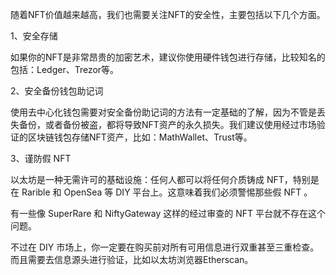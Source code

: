 随着NFT价值越来越高，我们也需要关注NFT的安全性，主要包括以下几个方面。

1、安全存储

如果你的NFT是非常昂贵的加密艺术，建议你使用硬件钱包进行存储，比较知名的包括：Ledger、Trezor等。

2、安全备份钱包助记词

使用去中心化钱包需要对安全备份助记词的方法有一定基础的了解，因为不管是丢失备份，或者备份被盗，都将导致NFT资产的永久损失。我们建议使用经过市场验证的区块链钱包存储NFT资产，比如：MathWallet、Trust等。

3、谨防假 NFT

以太坊是一种无需许可的基础设施：任何人都可以将任何介质铸成 NFT，特别是在 Rarible 和 OpenSea 等 DIY 平台上。这意味着我们必须警惕那些假 NFT 。

有一些像 SuperRare 和 NiftyGateway 这样的经过审查的 NFT 平台就不存在这个问题。

不过在 DIY 市场上，你一定要在购买前对所有可用信息进行双重甚至三重检查。而且需要去信息源头进行验证，比如以太坊浏览器Etherscan。